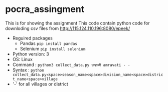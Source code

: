 # pocra_assingment
This is for showing the assignment
This code contain python code for downloding csv files from http://115.124.110.196:8080/epeek/
- Reguired packages
  - Pandas `pip install pandas`
  - Selenium `pip install selenium`
- Python version: 3
- OS: Linux
- Command : `python3 collect_data.py उन्हाळी amravati - -`
- Syntax : `python collect_data.py<space>season_name<space>division_name<space>district_name<space>village`
- '-' for all villages or district

